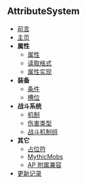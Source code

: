 ## AttributeSystem

- [前言](README.md)
- [主页](Main.md)
- **属性**
  - [属性](属性/Attribute.md)
  - [读取格式](属性/ReadPattern.md)
  - [属性实现](属性/Realise.md)
- **装备**
  - [条件](装备/Condition.md)
  - [槽位](装备/Slot.md)
- **战斗系统**
  - [机制](战斗系统/Mechanic.md)
  - [伤害类型](战斗系统/DamageType.md)
  - [战斗机制组](战斗系统/Fight.md)
- **其它**
  - [占位符](其它/PlaceHolder.md)
  - [MythicMobs](其它/MythicMobs.md)
  - [AP 附属兼容](其它/APDepend.md)
- [更新记录](UPDATE.MD)
